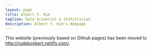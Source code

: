 ```yaml
---
layout: page
title: Albert Y. Kim
tagline: Data Scientist & Statistician
description: Albert Y. Kim's Webpage
---
```


This website (previously based on Github pages) has been moved to <http://rudeboybert.netlify.com/>.


<!--
## Biography

I am a Lecturer in Statistics in the
[Mathematics & Statistics Department](https://www.amherst.edu/academiclife/departments/mathematics-statistics/) at
[Amherst College](https://www.amherst.edu/).  Born in Montreal Quebec,
I earned my BSc in Mathematics and Computer Science from
[McGill University](http://www.mcgill.ca/) in 2004 and my PhD in Statistics from
the [University of Washington](http://www.uw.edu/) in 2011.  Prior to joining
Amherst College, I was a Decision Support Engineering Analyst in the AdWords
division of Google Inc, a Visiting Assistant Professor of Statistics at
[Reed College](http://www.reed.edu/), and an Assistant Professor of Statistics at [Middlebury College](http://www.middlebury.edu/).

<img src="assets/images/photo2.jpg" width="200">



## Contact

**Email**: <a href="mailto:{{site.author.email}}">{{site.author.email}}</a>  
**Online**:

<a href="http://github.com/rudeboybert" target='_blank'>
<img border="0" alt="GitHub" src="assets/images/icons/github.svg" width="50" height="50">
</a>
<a href="https://twitter.com/rudeboybert" target='_blank'>
<img border="0" alt="Twitter" src="assets/images/icons/twitter.svg" width="50" height="50">
</a>
<a href="https://www.linkedin.com/in/albertykim" target='_blank'>
<img border="0" alt="LinkedIn" src="assets/images/icons/linkedin.svg" width="50" height="50">
</a>

**Phone**: +1.413.542.5859 (no voicemails please, emails preferred)  
**Office**: [Converse Hall 316](https://www.google.com/maps/place/Amherst+College+Converse+Hall/@42.3723643,-72.5184167,15z/data=!4m5!3m4!1s0x0:0x63162cb2397551a2!8m2!3d42.3723643!4d-72.5184167)  
**Mailing Address**:  
202 Seeley Mudd Building  
31 Quadrangle  
Amherst, MA  
01002
-->